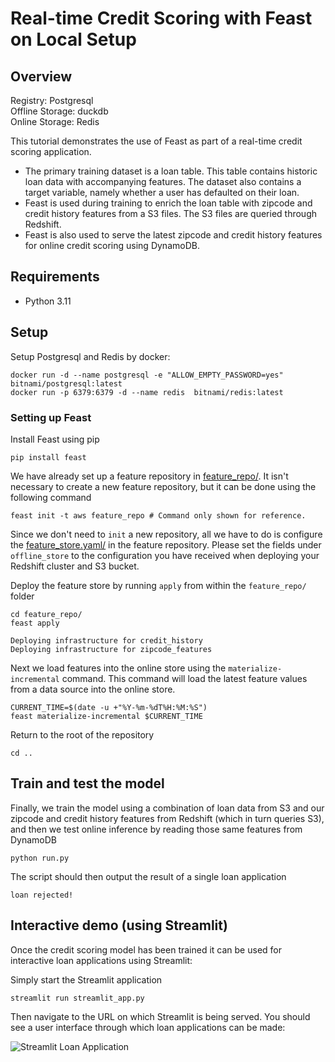 # Real-time Credit Scoring with Feast on Local Setup

## Overview

Registry: Postgresql  
Offline Storage: duckdb  
Online Storage: Redis  

This tutorial demonstrates the use of Feast as part of a real-time credit scoring application.
* The primary training dataset is a loan table. This table contains historic loan data with accompanying features. The dataset also contains a target variable, namely whether a user has defaulted on their loan.
* Feast is used during training to enrich the loan table with zipcode and credit history features from a S3 files. The S3 files are queried through Redshift.
* Feast is also used to serve the latest zipcode and credit history features for online credit scoring using DynamoDB.

## Requirements

* Python 3.11


## Setup
 
Setup Postgresql and Redis by docker:  

```
docker run -d --name postgresql -e "ALLOW_EMPTY_PASSWORD=yes" bitnami/postgresql:latest
docker run -p 6379:6379 -d --name redis  bitnami/redis:latest
```

### Setting up Feast

Install Feast using pip

```
pip install feast
```

We have already set up a feature repository in [feature_repo/](feature_repo/). It isn't necessary to create a new
feature repository, but it can be done using the following command
```
feast init -t aws feature_repo # Command only shown for reference.
```

Since we don't need to `init` a new repository, all we have to do is configure the 
[feature_store.yaml/](feature_repo/feature_store.yaml) in the feature repository. Please set the fields under
`offline_store` to the configuration you have received when deploying your Redshift cluster and S3 bucket.

Deploy the feature store by running `apply` from within the `feature_repo/` folder
```
cd feature_repo/
feast apply
```
```
Deploying infrastructure for credit_history
Deploying infrastructure for zipcode_features
```

Next we load features into the online store using the `materialize-incremental` command. This command will load the
latest feature values from a data source into the online store.

```
CURRENT_TIME=$(date -u +"%Y-%m-%dT%H:%M:%S")
feast materialize-incremental $CURRENT_TIME
```

Return to the root of the repository
```
cd ..
```

## Train and test the model

Finally, we train the model using a combination of loan data from S3 and our zipcode and credit history features from Redshift
(which in turn queries S3), and then we test online inference by reading those same features from DynamoDB 

```
python run.py
```
The script should then output the result of a single loan application
```
loan rejected!
```

## Interactive demo (using Streamlit)

Once the credit scoring model has been trained it can be used for interactive loan applications using Streamlit:

Simply start the Streamlit application
```
streamlit run streamlit_app.py
```
Then navigate to the URL on which Streamlit is being served. You should see a user interface through which loan applications can be made:

![Streamlit Loan Application](streamlit.png)
